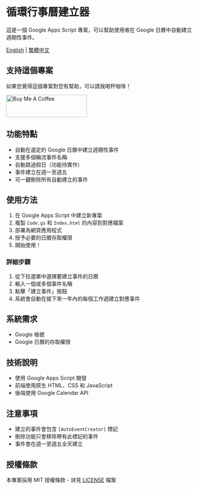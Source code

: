 # 循環行事曆建立器

這是一個 Google Apps Script 專案，可以幫助使用者在 Google 日曆中自動建立週期性事件。

[English](./Readme_eng.md) | [繁體中文](./Readme.md)

## 支持這個專案

如果您覺得這個專案對您有幫助，可以請我喝杯咖啡！

<a href="https://www.buymeacoffee.com/whoami885" target="_blank">
  <img src="https://cdn.buymeacoffee.com/buttons/v2/default-yellow.png" alt="Buy Me A Coffee" height="60" width="217">
</a>

## 功能特點

- 自動在選定的 Google 日曆中建立週期性事件
- 支援多個輪流事件名稱
- 自動跳過假日（功能待實作）
- 事件建立在週一至週五
- 可一鍵刪除所有自動建立的事件

## 使用方法

1. 在 Google Apps Script 中建立新專案
2. 複製 `Code.gs` 和 `Index.html` 的內容到對應檔案
3. 部署為網頁應用程式
4. 授予必要的日曆存取權限
5. 開始使用！

### 詳細步驟

1. 從下拉選單中選擇要建立事件的日曆
2. 輸入一個或多個事件名稱
3. 點擊「建立事件」按鈕
4. 系統會自動在接下來一年內的每個工作週建立對應事件

## 系統需求

- Google 帳號
- Google 日曆的存取權限

## 技術說明

- 使用 Google Apps Script 開發
- 前端使用原生 HTML、CSS 和 JavaScript
- 後端使用 Google Calendar API

## 注意事項

- 建立的事件會包含 `[AutoEventCreator]` 標記
- 刪除功能只會移除帶有此標記的事件
- 事件會在週一至週五全天建立

## 授權條款

本專案採用 MIT 授權條款 - 詳見 [LICENSE](./LICENSE.txt) 檔案

